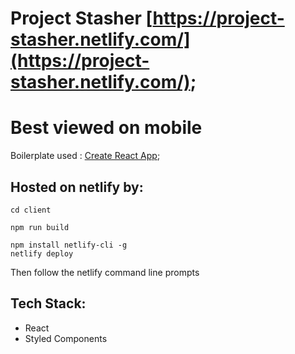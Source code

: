 # Project Stasher [https://project-stasher.netlify.com/](https://project-stasher.netlify.com/);
# Best viewed on mobile
Boilerplate used : [Create React App](https://github.com/facebook/create-react-app);

## Hosted on netlify by:

```
cd client

npm run build

npm install netlify-cli -g
netlify deploy
```

Then follow the netlify command line prompts

## Tech Stack:

- React
- Styled Components
